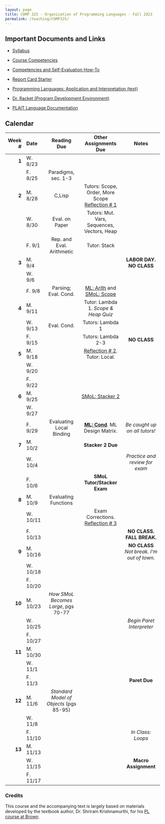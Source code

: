 ```yaml
---
layout: page
title: COMP 325 - Organization of Programming Languages - Fall 2023
permalink: /teaching/COMP325/
---
```



## Important Documents and Links

* [Syllabus](/teaching/COMP325/fa23/comp325-syllabus.pdf)
* [Course Competencies](/teaching/COMP325/fa23/COMP325-Competencies.pdf)
* [Competencies and Self-Evaluation How-To](/teaching/ungrading/howto)
* [Report Card Starter](/teaching/COMP325/fa23/COMP325-ReportCardStarter.xlsx)

* [Programming Languages: Application and Interpretation (text)](https://www.plai.org/)
* [Dr. Racket (Program Development Environment)](https://racket-lang.org/)
* [PLAIT Language Documentation](https://docs.racket-lang.org/plait/Tutorial.html)


## Calendar

|Week \# | Date | Reading Due | Other Assignments Due | Notes |
| --: | :-- | :---: | :---: | :--: |
| **1** | W. 8/23 | | | |
| | F. 8/25 | Paradigms, sec. 1-3 | | |
| **2** | M. 8/28 | C,Lisp | Tutors: Scope, Order, More Scope [Reflection \# 1](/teaching/ungrading/letter1) | |
| | W. 8/30 | Eval. on Paper | Tutors: Mut. Vars, Sequences, Vectors, Heap | |
| | F. 9/1 | Rep. and Eval. Arithmetic | Tutor: Stack | |
| **3** | M. 9/4 | | | **LABOR DAY. NO CLASS** |
| | W. 9/6 | |  | |
| | F. 9/8 | Parsing; Eval. Cond. | [ML: Arith](/teaching/COMP325/fa23/ML/) and [SMoL: Scope](/teaching/COMP325/fa23/Stacks1Handout.pdf) | |
| **4** | M. 9/11 | | Tutor: Lambda 1. *Scope & Heap Quiz* | |
| | W. 9/13 | Eval. Cond. | Tutors: Lambda 1 |  |
| | F. 9/15 | | Tutors: Lambda 2-3 | **NO CLASS** |
| **5** | M. 9/18 | | [Reflection \# 2](/teaching/ungrading/letter2). Tutor: Local. | |
| | W. 9/20 | | | |
| | F. 9/22 | | | |
| **6** | M. 9/25 | | [SMoL: Stacker 2](/teaching/COMP325/fa23/Stacks2Handout.pdf) | |
| | W. 9/27 | | | |
| | F. 9/29 | Evaluating Local Binding | **[ML: Cond](/teaching/COMP325/fa23/ML/)**. ML Design Matrix. | *Be caught up on all tutors!* |
| **7** | M. 10/2 | | **Stacker 2 Due** | |
| | W. 10/4 | | | *Practice and review for exam* |
| | F. 10/6 | | **SMoL Tutor/Stacker Exam** | |
| **8** | M. 10/9 | Evaluating Functions | | |
| | W. 10/11 | | Exam Corrections. [Reflection \# 3](/teaching/ungrading/letter3) | |
| | F. 10/13 | | | **NO CLASS. FALL BREAK.** |
| **9** | M. 10/16 | | | **NO CLASS** *Not break. I'm out of town.* |
| | W. 10/18 | | | |
| | F. 10/20 | | | |
| **10** | M. 10/23 | *How SMoL Becomes Large*, pgs 70-77 | | |
| | W. 10/25 | | | *Begin Paret Interpreter* |
| | F. 10/27 | | | |
| **11** | M. 10/30 | | | |
| | W. 11/1 | | | |
| | F. 11/3 | | | **Paret Due** |
| **12** | M. 11/6 | *Standard Model of Objects* (pgs 85-95) | | |
| | W. 11/8 | | | |
| | F. 11/10 | | | *In Class: Loops* |
| **13** | M. 11/13 | | | |
| | W. 11/15 | | | **Macro Assignment** |
| | F. 11/17 | | | |






### Credits

This course and the accompanying text is largely based on materials developed by the textbook author, Dr. Shriram Krishnamurthi, for his [PL course at Brown](https://cs.brown.edu/courses/csci1730/2022/).
